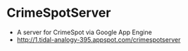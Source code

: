CrimeSpotServer
================
- A server for CrimeSpot via Google App Engine
- http://1.tidal-analogy-395.appspot.com/crimespotserver
